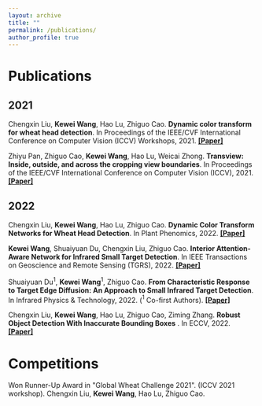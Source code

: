 ```yaml
---
layout: archive
title: ""
permalink: /publications/
author_profile: true
---
```

# Publications
## 2021
Chengxin Liu, **Kewei Wang**, Hao Lu, Zhiguo Cao. **Dynamic color transform for wheat head detection**. In Proceedings of the IEEE/CVF International Conference on Computer Vision (ICCV) Workshops, 2021. [**[Paper]**](https://openaccess.thecvf.com/content/ICCV2021W/CVPPA/html/Liu_Dynamic_Color_Transform_for_Wheat_Head_Detection_ICCVW_2021_paper.html)

Zhiyu Pan, Zhiguo Cao, **Kewei Wang**, Hao Lu, Weicai Zhong. **Transview: Inside, outside, and across the cropping view boundaries**. In Proceedings of the IEEE/CVF International Conference on Computer Vision (ICCV), 2021. [**[Paper]**](https://openaccess.thecvf.com/content/ICCV2021/html/Pan_TransView_Inside_Outside_and_Across_the_Cropping_View_Boundaries_ICCV_2021_paper.html)
## 2022
Chengxin Liu, **Kewei Wang**, Hao Lu, Zhiguo Cao. **Dynamic Color Transform Networks for Wheat Head Detection**. In Plant Phenomics, 2022. [**[Paper]**](https://downloads.spj.sciencemag.org/plantphenomics/2022/9818452.pdf)

**Kewei Wang**, Shuaiyuan Du, Chengxin Liu, Zhiguo Cao. **Interior Attention-Aware Network for Infrared Small Target Detection**. In IEEE Transactions on Geoscience and Remote Sensing (TGRS), 2022. [**[Paper]**](https://ieeexplore.ieee.org/abstract/document/9745054/)

Shuaiyuan Du$^1$, **Kewei Wang**$^1$, Zhiguo Cao. **From Characteristic Response to Target Edge Diffusion: An Approach to Small Infrared Target Detection**. In Infrared Physics & Technology, 2022. ($^1$ Co-first Authors). [**[Paper]**](https://www.sciencedirect.com/science/article/pii/S1350449522001955)

Chengxin Liu, **Kewei Wang**, Hao Lu, Zhiguo Cao, Ziming Zhang. **Robust Object Detection With Inaccurate Bounding Boxes**
. In ECCV, 2022. [**[Paper]**](https://arxiv.org/abs/2207.09697)

# Competitions
Won Runner-Up Award in "Global Wheat Challenge 2021". (ICCV 2021 workshop). Chengxin Liu, **Kewei Wang**, Hao Lu, Zhiguo Cao.



